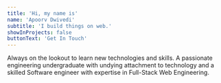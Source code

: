 ```yaml
---
title: 'Hi, my name is'
name: 'Apoorv Dwivedi'
subtitle: 'I build things on web.'
showInProjects: false
buttonText: 'Get In Touch'
---
```


Always on the lookout to learn new technologies and skills. A passionate engineering undergraduate with undying attachment to technology and a skilled Software engineer with expertise in Full-Stack Web Engineering.
